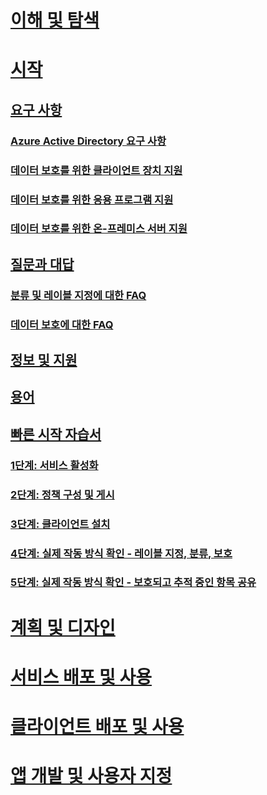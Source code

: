 # [이해 및 탐색](/information-protection/understand-explore/what-is-information-protection)
# [시작](requirements-azure-rms.md)
## [요구 사항](requirements.md)
### [Azure Active Directory 요구 사항](requirements-azure-ad.md)
### [데이터 보호를 위한 클라이언트 장치 지원](requirements-client-devices.md)
### [데이터 보호를 위한 응용 프로그램 지원](requirements-applications.md)
### [데이터 보호를 위한 온-프레미스 서버 지원](requirements-servers.md)
## [질문과 대답](faqs.md)
### [분류 및 레이블 지정에 대한 FAQ](faqs-infoprotect.md)
### [데이터 보호에 대한 FAQ](faqs-rms.md)
## [정보 및 지원](information-support.md)
## [용어](terminology.md)
## [빠른 시작 자습서](infoprotect-quick-start-tutorial.md)
### [1단계: 서비스 활성화](infoprotect-tutorial-step1.md)
### [2단계: 정책 구성 및 게시](infoprotect-tutorial-step2.md)
### [3단계: 클라이언트 설치](infoprotect-tutorial-step3.md)
### [4단계: 실제 작동 방식 확인 - 레이블 지정, 분류, 보호](infoprotect-tutorial-step4.md)
### [5단계: 실제 작동 방식 확인 - 보호되고 추적 중인 항목 공유](infoprotect-tutorial-step5.md)
# [계획 및 디자인](/information-protection/plan-design/deployment-roadmap)
# [서비스 배포 및 사용](/information-protection/deploy-use/activate-service)
# [클라이언트 배포 및 사용](/information-protection/rms-client/use-client)
# [앱 개발 및 사용자 지정](/information-protection/develop/developers-guide)

